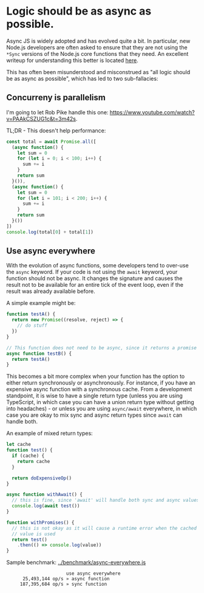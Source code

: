 # Logic should be as async as possible.

Async JS is widely adopted and has evolved quite a bit. In particular, new Node.js developers are often asked to ensure that they are not using the `*Sync` versions of the Node.js core functions that they need. An excellent writeup for understanding this better is located [here](https://nodejs.org/en/docs/guides/blocking-vs-non-blocking/).

This has often been misunderstood and misconstrued as "all logic should be as async as possible", which has led to two sub-fallacies:

## Concurreny is parallelism

I'm going to let Rob Pike handle this one: https://www.youtube.com/watch?v=PAAkCSZUG1c&t=3m42s.

TL;DR - This doesn't help performance:

```javascript
const total = await Promise.all([
  (async function() {
    let sum = 0
    for (let i = 0; i < 100; i++) {
      sum += i
    }
    return sum
  }()),
  (async function() {
    let sum = 0
    for (let i = 101; i < 200; i++) {
      sum += i
    }
    return sum
  }())
])
console.log(total[0] + total[1])
```

## Use async everywhere

With the evolution of async functions, some developers tend to over-use the `async` keyword. If your code is not using the `await` keyword, your function should not be async. It changes the signature and causes the result not to be available for an entire tick of the event loop, even if the result was already available before.

A simple example might be:

```javascript
function testA() {
  return new Promise((resolve, reject) => {
    // do stuff
  })
}

// This function does not need to be async, since it returns a promise
async function testB() {
  return testA()
}
```

This becomes a bit more complex when your function has the option to either return synchronously or asynchronously. For instance, if you have an expensive async function with a synchronous cache. From a development standpoint, it is wise to have a single return type (unless you are using TypeScript, in which case you can have a union return type without getting into headaches) - or unless you are using `async/await` everywhere, in which case you are okay to mix sync and async return types since `await` can handle both.

An example of mixed return types:

```javascript
let cache
function test() {
  if (cache) {
    return cache
  }

  return doExpensiveOp()
}

async function withAwait() {
  // this is fine, since 'await' will handle both sync and async values
  console.log(await test())
}

function withPromises() {
  // this is not okay as it will cause a runtime error when the cached
  // value is used
  return test()
    .then(() => console.log(value))
}
```

Sample benchmark: [../benchmark/async-everywhere.js](../benchmark/async-everywhere.js)
```
                      use async everywhere
      25,493,144 op/s » async function
     187,395,684 op/s » sync function
```
